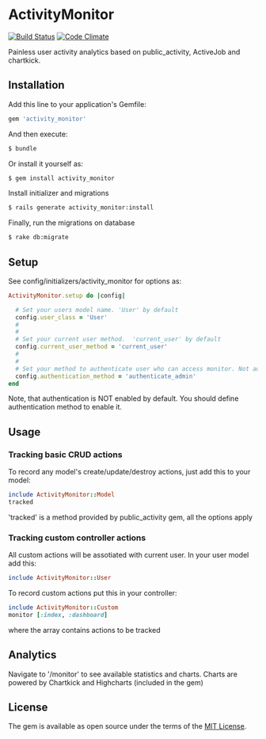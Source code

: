 # ActivityMonitor
[![Build Status](https://travis-ci.org/dkukhl/activity_monitor.svg?branch=master)](https://travis-ci.org/dkukhl/activity_monitor)
[![Code Climate](https://codeclimate.com/github/dkukhl/activity_monitor/badges/gpa.svg)](https://codeclimate.com/github/dkukhl/activity_monitor)

Painless user activity analytics based on public_activity, ActiveJob and chartkick.

## Installation
Add this line to your application's Gemfile:

```ruby
gem 'activity_monitor'
```

And then execute:
```bash
$ bundle
```

Or install it yourself as:
```bash
$ gem install activity_monitor
```

Install initializer and migrations
```bash
$ rails generate activity_monitor:install
```

Finally, run the migrations on database
```bash
$ rake db:migrate
```

## Setup

See config/initializers/activity_monitor for options as:

```ruby
ActivityMonitor.setup do |config|

  # Set your users model name. 'User' by default
  config.user_class = 'User'
  #
  #
  # Set your current user method.  'current_user' by default
  config.current_user_method = 'current_user'
  #
  #
  # Set your method to authenticate user who can access monitor. Not authenticated by default
  config.authentication_method = 'authenticate_admin'
end
```

Note, that authentication is NOT enabled by default. You should define authentication method to enable it.

## Usage

### Tracking basic CRUD actions
To record any model's create/update/destroy actions, just add this to your model:

```ruby
include ActivityMonitor::Model
tracked
```

'tracked' is a method provided by public_activity gem, all the options apply

### Tracking custom controller actions
All custom actions will be assotiated with current user. In your user model add this:

```ruby
include ActivityMonitor::User
```

To record custom actions put this in your controller:

```ruby
include ActivityMonitor::Custom
monitor [:index, :dashboard]
```

where the array contains actions to be tracked

## Analytics

Navigate to '/monitor' to see available statistics and charts. Charts are powered by Chartkick and Highcharts (included in the gem)

## License
The gem is available as open source under the terms of the [MIT License](http://opensource.org/licenses/MIT).
